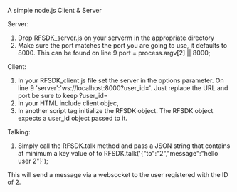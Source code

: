 A simple node.js Client & Server

Server:
1. Drop RFSDK_server.js on your serverm in the appropriate directory
2. Make sure the port matches the port you are going to use, it defaults to 8000. This can be found on line 9
port = process.argv[2] || 8000;

Client:
1. In your RFSDK_client.js file set the server in the options parameter. On line 9 'server':'ws://localhost:8000?user_id='. Just replace the URL and port be sure to keep ?user_id=
2. In your HTML include client objec,  <script src="RFSDK_client.js"></script>
3. In another script tag initialize the RFSDK object. The RFSDK object expects a user_id object passed to it.
<script type="text/javascript">
         RFSDK.init({"user_id":1},function(msg)
         { 
         });
</script>

Talking:
1. Simply call the RFSDK.talk method and pass a JSON string that contains at minimum a key value of to
RFSDK.talk('{"to":"2","message":"hello user 2"}');

This will send a message via a websocket to the user registered with the ID of 2.
